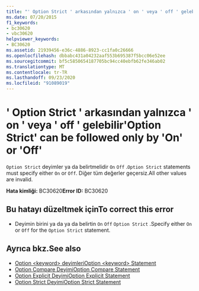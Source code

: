 ```yaml
---
title: "' Option Strict ' arkasından yalnızca ' on ' veya ' off ' gelebilir"
ms.date: 07/20/2015
f1_keywords:
- bc30620
- vbc30620
helpviewer_keywords:
- BC30620
ms.assetid: 21939456-e36c-4886-8923-cc1fa0c26666
ms.openlocfilehash: dbbabc431a04232aaf553b695387f5bcc06e52ee
ms.sourcegitcommit: bf5c5850654187705bc94cc40ebfb62fe346ab02
ms.translationtype: MT
ms.contentlocale: tr-TR
ms.lasthandoff: 09/23/2020
ms.locfileid: "91089019"
---
```

# <a name="option-strict-can-be-followed-only-by-on-or-off"></a><span data-ttu-id="8c3d5-102">' Option Strict ' arkasından yalnızca ' on ' veya ' off ' gelebilir</span><span class="sxs-lookup"><span data-stu-id="8c3d5-102">'Option Strict' can be followed only by 'On' or 'Off'</span></span>

<span data-ttu-id="8c3d5-103">`Option Strict` deyimler ya da belirtmelidir `On` `Off` .</span><span class="sxs-lookup"><span data-stu-id="8c3d5-103">`Option Strict` statements must specify either `On` or `Off`.</span></span> <span data-ttu-id="8c3d5-104">Diğer tüm değerler geçersiz.</span><span class="sxs-lookup"><span data-stu-id="8c3d5-104">All other values are invalid.</span></span>  
  
 <span data-ttu-id="8c3d5-105">**Hata kimliği:** BC30620</span><span class="sxs-lookup"><span data-stu-id="8c3d5-105">**Error ID:** BC30620</span></span>  
  
## <a name="to-correct-this-error"></a><span data-ttu-id="8c3d5-106">Bu hatayı düzeltmek için</span><span class="sxs-lookup"><span data-stu-id="8c3d5-106">To correct this error</span></span>  
  
- <span data-ttu-id="8c3d5-107">Deyimin birini ya da ya da belirtin `On` `Off` `Option Strict` .</span><span class="sxs-lookup"><span data-stu-id="8c3d5-107">Specify either `On` or `Off` for the `Option Strict` statement.</span></span>  
  
## <a name="see-also"></a><span data-ttu-id="8c3d5-108">Ayrıca bkz.</span><span class="sxs-lookup"><span data-stu-id="8c3d5-108">See also</span></span>

- [<span data-ttu-id="8c3d5-109">Option \<keyword> deyimleri</span><span class="sxs-lookup"><span data-stu-id="8c3d5-109">Option \<keyword> Statement</span></span>](../language-reference/statements/option-keyword-statement.md)
- [<span data-ttu-id="8c3d5-110">Option Compare Deyimi</span><span class="sxs-lookup"><span data-stu-id="8c3d5-110">Option Compare Statement</span></span>](../language-reference/statements/option-compare-statement.md)
- [<span data-ttu-id="8c3d5-111">Option Explicit Deyimi</span><span class="sxs-lookup"><span data-stu-id="8c3d5-111">Option Explicit Statement</span></span>](../language-reference/statements/option-explicit-statement.md)
- [<span data-ttu-id="8c3d5-112">Option Strict Deyimi</span><span class="sxs-lookup"><span data-stu-id="8c3d5-112">Option Strict Statement</span></span>](../language-reference/statements/option-strict-statement.md)
